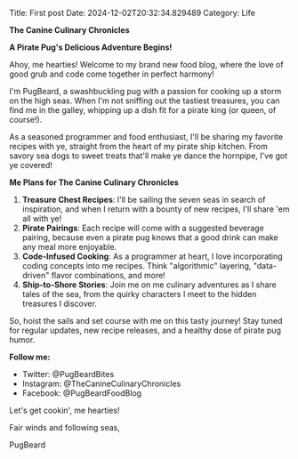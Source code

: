 Title: First post
Date: 2024-12-02T20:32:34.829489
Category: Life


**The Canine Culinary Chronicles**

**A Pirate Pug's Delicious Adventure Begins!**

Ahoy, me hearties! Welcome to my brand new food blog, where the love of good grub and code come together in perfect harmony!

I'm PugBeard, a swashbuckling pug with a passion for cooking up a storm on the high seas. When I'm not sniffing out the tastiest treasures, you can find me in the galley, whipping up a dish fit for a pirate king (or queen, of course!).

As a seasoned programmer and food enthusiast, I'll be sharing my favorite recipes with ye, straight from the heart of my pirate ship kitchen. From savory sea dogs to sweet treats that'll make ye dance the hornpipe, I've got ye covered!

**Me Plans for The Canine Culinary Chronicles**

1. **Treasure Chest Recipes**: I'll be sailing the seven seas in search of inspiration, and when I return with a bounty of new recipes, I'll share 'em all with ye!
2. **Pirate Pairings**: Each recipe will come with a suggested beverage pairing, because even a pirate pug knows that a good drink can make any meal more enjoyable.
3. **Code-Infused Cooking**: As a programmer at heart, I love incorporating coding concepts into me recipes. Think "algorithmic" layering, "data-driven" flavor combinations, and more!
4. **Ship-to-Shore Stories**: Join me on me culinary adventures as I share tales of the sea, from the quirky characters I meet to the hidden treasures I discover.

So, hoist the sails and set course with me on this tasty journey! Stay tuned for regular updates, new recipe releases, and a healthy dose of pirate pug humor.

**Follow me:**

* Twitter: @PugBeardBites
* Instagram: @TheCanineCulinaryChronicles
* Facebook: @PugBeardFoodBlog

Let's get cookin', me hearties!

Fair winds and following seas,

PugBeard